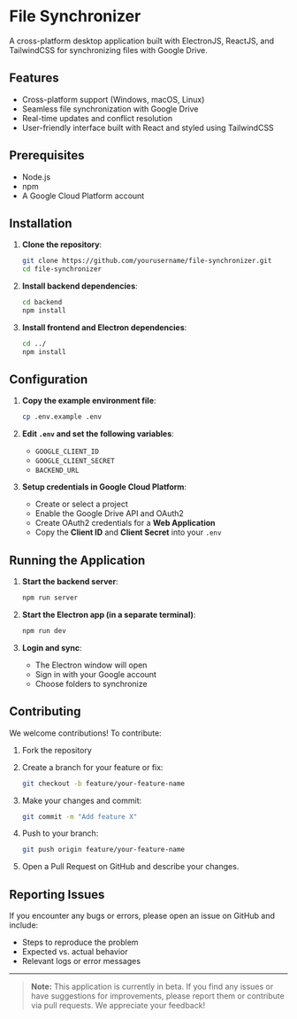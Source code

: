 # File Synchronizer

A cross-platform desktop application built with ElectronJS, ReactJS, and TailwindCSS for synchronizing files with Google Drive.

## Features

- Cross-platform support (Windows, macOS, Linux)
- Seamless file synchronization with Google Drive
- Real-time updates and conflict resolution
- User-friendly interface built with React and styled using TailwindCSS

## Prerequisites

- Node.js
- npm
- A Google Cloud Platform account

## Installation

1. **Clone the repository**:

    ```bash
    git clone https://github.com/yourusername/file-synchronizer.git
    cd file-synchronizer
    ```

2. **Install backend dependencies**:

    ```bash
    cd backend
    npm install
    ```

3. **Install frontend and Electron dependencies**:

    ```bash
    cd ../
    npm install
    ```

## Configuration

1. **Copy the example environment file**:

    ```bash
    cp .env.example .env
    ```

2. **Edit `.env` and set the following variables**:

    - `GOOGLE_CLIENT_ID`
    - `GOOGLE_CLIENT_SECRET`
    - `BACKEND_URL`

3. **Setup credentials in Google Cloud Platform**:

    - Create or select a project
    - Enable the Google Drive API and OAuth2
    - Create OAuth2 credentials for a **Web Application**
    - Copy the **Client ID** and **Client Secret** into your `.env`

## Running the Application

1. **Start the backend server**:

    ```bash
    npm run server
    ```

2. **Start the Electron app (in a separate terminal)**:

    ```bash
    npm run dev
    ```

3. **Login and sync**:

    - The Electron window will open
    - Sign in with your Google account
    - Choose folders to synchronize

## Contributing

We welcome contributions! To contribute:

1. Fork the repository
2. Create a branch for your feature or fix:

    ```bash
    git checkout -b feature/your-feature-name
    ```

3. Make your changes and commit:

    ```bash
    git commit -m "Add feature X"
    ```

4. Push to your branch:

    ```bash
    git push origin feature/your-feature-name
    ```

5. Open a Pull Request on GitHub and describe your changes.

## Reporting Issues

If you encounter any bugs or errors, please open an issue on GitHub and include:

- Steps to reproduce the problem
- Expected vs. actual behavior
- Relevant logs or error messages

---

> **Note:** This application is currently in beta. If you find any issues or have suggestions for improvements, please report them or contribute via pull requests. We appreciate your feedback!
